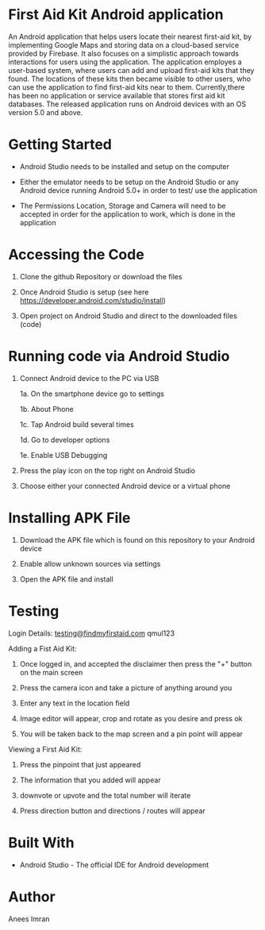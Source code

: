 # First Aid Kit Android application
An Android application that helps users locate their nearest first-aid kit, by implementing Google Maps and storing data on a cloud-based service provided by Firebase. It also focuses on a simplistic approach towards interactions for users using the application. The application employes a user-based system, where users can add and upload first-aid kits that they found. The locations of these kits then became visible to other users, who can use the application to find first-aid kits near to them. Currently,there has been no application or service available that stores first aid kit databases. The released application runs on Android devices with an OS version 5.0 and above.

# Getting Started
- Android Studio needs to be installed and setup on the computer 

- Either the emulator needs to be setup on the Android Studio or any Android device running Android 5.0+ in order to test/ use   the application

- The Permissions Location, Storage and Camera will need to be accepted in order for the application to work, which is done in   the application

# Accessing the Code
1. Clone the github Repository or download the files 

2. Once Android Studio is setup (see here https://developer.android.com/studio/install) 

3. Open project on Android Studio and direct to the downloaded files (code)

# Running code via Android Studio
1. Connect Android device to the PC via USB

   1a. On the smartphone device go to settings
   
   1b. About Phone
   
   1c. Tap Android build several times
   
   1d. Go to developer options 
   
   1e. Enable USB Debugging
   
2. Press the play icon on the top right on Android Studio

3. Choose either your connected Android device or a virtual phone

# Installing APK File
1. Download the APK file which is found on this repository to your Android device

2. Enable allow unknown sources via settings

3. Open the APK file and install

# Testing

Login Details:
testing@findmyfirstaid.com
qmul123


Adding a Fist Aid Kit:
1. Once logged in, and accepted the disclaimer then press the "+" button on the main screen

2. Press the camera icon and take a picture of anything around you

3. Enter any text in the location field

4. Image editor will appear, crop and rotate as you desire and press ok

5. You will be taken back to the map screen and a pin point will appear


Viewing a First Aid Kit:
1. Press the pinpoint that just appeared

2. The information that you added will appear 

3. downvote or upvote and the total number will iterate

4. Press direction button and directions / routes will appear

# Built With

- Android Studio - The official IDE for Android development

# Author 

Anees Imran
